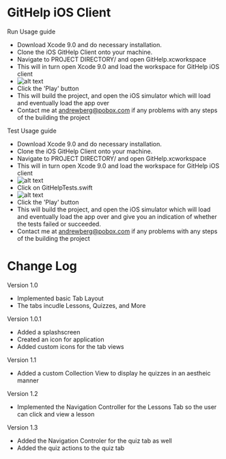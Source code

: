 # GitHelp iOS Client

Run Usage guide
* Download Xcode 9.0 and do necessary installation.
* Clone the iOS GitHelp Client onto your machine.
* Navigate to PROJECT DIRECTORY/ and open GitHelp.xcworkspace
* This will in turn open Xcode 9.0 and load the workspace for GitHelp iOS client
* ![alt text](https://i.imgur.com/ylcaIQR.png "Run Guide")
* Click the 'Play' button
* This will build the project, and open the iOS simulator which will load and eventually load the app over
* Contact me at andrewberg@pobox.com if any problems with any steps of the building the project

Test Usage guide
* Download Xcode 9.0 and do necessary installation.
* Clone the iOS GitHelp Client onto your machine.
* Navigate to PROJECT DIRECTORY/ and open GitHelp.xcworkspace
* This will in turn open Xcode 9.0 and load the workspace for GitHelp iOS client
* ![alt text](https://i.imgur.com/sbPATTH.png "Run Guide")
* Click on GitHelpTests.swift
* ![alt text](https://i.imgur.com/chipEoD.png "Run Guide")
* Click the 'Play' button
* This will build the project, and open the iOS simulator which will load and eventually load the app over and give you an indication of whether the tests failed or succeeded.
* Contact me at andrewberg@pobox.com if any problems with any steps of the building the project

# Change Log

Version 1.0
* Implemented basic Tab Layout
* The tabs incudle Lessons, Quizzes, and More

Version 1.0.1
* Added a splashscreen
* Created an icon for application
* Added custom icons for the tab views

Version 1.1
* Added a custom Collection View to display he quizzes in an aestheic manner 

Version 1.2
* Implemented the Navigation Controller for the Lessons Tab so the user can click and view a lesson

Version 1.3
* Added the Navigation Controler for the quiz tab as well
* Added the quiz actions to the quiz tab
